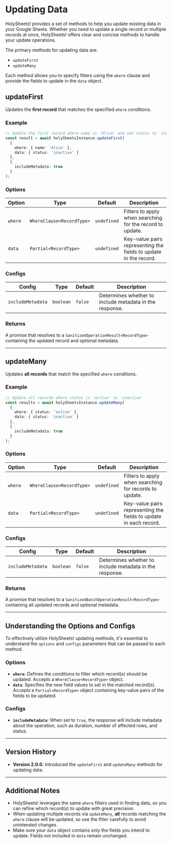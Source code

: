 # Updating Data

HolySheets! provides a set of methods to help you update existing data in your Google Sheets. Whether you need to update a single record or multiple records at once, HolySheets! offers clear and concise methods to handle your update operations.

The primary methods for updating data are:

- `updateFirst`
- `updateMany`

Each method allows you to specify filters using the `where` clause and provide the fields to update in the `data` object.

## updateFirst

Updates the **first record** that matches the specified `where` conditions.

### Example

```Typescript
// Update the first record where name is 'Alice' and set status to 'inactive'
const result = await holySheetsInstance.updateFirst(
  {
    where: { name: 'Alice' },
    data: { status: 'inactive' }
  },
  {
    includeMetadata: true
  }
);
```

### Options

| Option  | Type                      | Default     | Description                                                      |
| ------- | ------------------------- | ----------- | ---------------------------------------------------------------- |
| `where` | `WhereClause<RecordType>` | `undefined` | Filters to apply when searching for the record to update.        |
| `data`  | `Partial<RecordType>`     | `undefined` | Key-value pairs representing the fields to update in the record. |

### Configs

| Config            | Type      | Default | Description                                             |
| ----------------- | --------- | ------- | ------------------------------------------------------- |
| `includeMetadata` | `boolean` | `false` | Determines whether to include metadata in the response. |

### Returns

A promise that resolves to a `SanitizedOperationResult<RecordType>` containing the updated record and optional metadata.

---

## updateMany

Updates **all records** that match the specified `where` conditions.

### Example

```Typescript
// Update all records where status is 'active' to 'inactive'
const results = await holySheetsInstance.updateMany(
  {
    where: { status: 'active' },
    data: { status: 'inactive' }
  },
  {
    includeMetadata: true
  }
);
```

### Options

| Option  | Type                      | Default     | Description                                                       |
| ------- | ------------------------- | ----------- | ----------------------------------------------------------------- |
| `where` | `WhereClause<RecordType>` | `undefined` | Filters to apply when searching for records to update.            |
| `data`  | `Partial<RecordType>`     | `undefined` | Key-value pairs representing the fields to update in each record. |

### Configs

| Config            | Type      | Default | Description                                             |
| ----------------- | --------- | ------- | ------------------------------------------------------- |
| `includeMetadata` | `boolean` | `false` | Determines whether to include metadata in the response. |

### Returns

A promise that resolves to a `SanitizedBatchOperationResult<RecordType>` containing all updated records and optional metadata.

---

## Understanding the Options and Configs

To effectively utilize HolySheets! updating methods, it's essential to understand the `options` and `configs` parameters that can be passed to each method.

### Options

- **`where`**: Defines the conditions to filter which record(s) should be updated. Accepts a `WhereClause<RecordType>` object.
- **`data`**: Specifies the new field values to set in the matched record(s). Accepts a `Partial<RecordType>` object containing key-value pairs of the fields to be updated.

### Configs

- **`includeMetadata`**: When set to `true`, the response will include metadata about the operation, such as duration, number of affected rows, and status.

---

## Version History

- **Version 2.0.0**: Introduced the `updateFirst` and `updateMany` methods for updating data.

---

## Additional Notes

- HolySheets! leverages the same `where` filters used in finding data, so you can refine which record(s) to update with great precision.
- When updating multiple records via `updateMany`, **all** records matching the `where` clause will be updated, so use the filter carefully to avoid unintended changes.
- Make sure your `data` object contains only the fields you intend to update. Fields not included in `data` remain unchanged.
